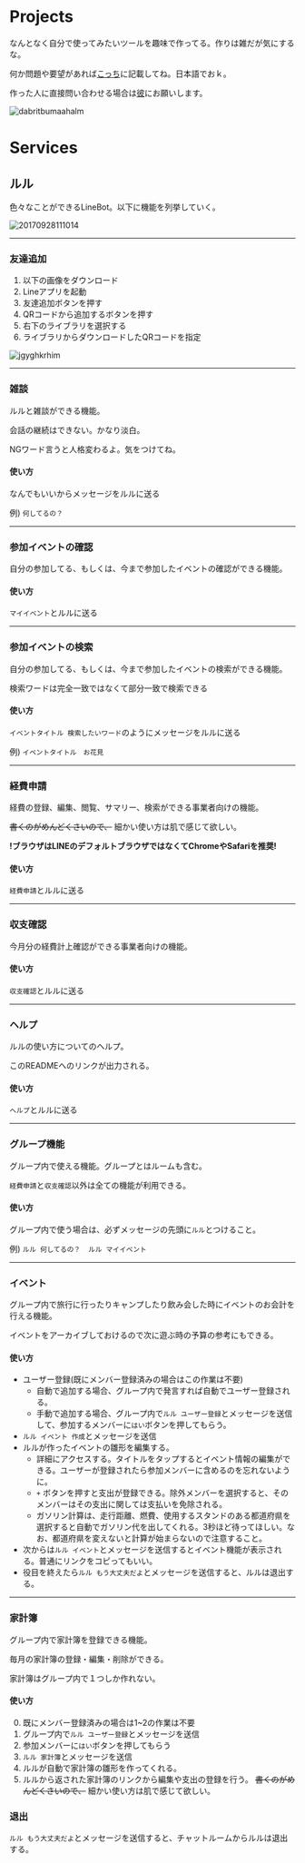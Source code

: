 # Projects
なんとなく自分で使ってみたいツールを趣味で作ってる。作りは雑だが気にするな。

何か問題や要望があれば[こっち](https://github.com/belion-freee/pappen/issues)に記載してね。日本語でおｋ。

作った人に直接問い合わせる場合は[彼](mailto:belion.freee@gmail.com?subject=問い合わせ&body=以下に要件を記載してください。)にお願いします。

![dabritbumaahalm](https://user-images.githubusercontent.com/34331230/45134105-bc4a4580-b1d3-11e8-8c81-9f535de68397.jpg)


# Services

## ルル
色々なことができるLineBot。以下に機能を列挙していく。

![20170928111014](https://user-images.githubusercontent.com/34331230/45134407-5fe82580-b1d5-11e8-9833-3f7b212e13ce.jpg)

***

### 友達追加
1. 以下の画像をダウンロード
2. Lineアプリを起動
3. 友達追加ボタンを押す
4. QRコードから追加するボタンを押す
5. 右下のライブラリを選択する
6. ライブラリからダウンロードしたQRコードを指定

![jgyghkrhim](https://user-images.githubusercontent.com/34331230/45133814-3679ca80-b1d2-11e8-8766-d8d4b77ddf6d.png)

***

### 雑談
ルルと雑談ができる機能。

会話の継続はできない。かなり淡白。

NGワード言うと人格変わるよ。気をつけてね。

#### 使い方
なんでもいいからメッセージをルルに送る

例) `何してるの？`

***

### 参加イベントの確認
自分の参加してる、もしくは、今まで参加したイベントの確認ができる機能。

#### 使い方
`マイイベント`とルルに送る

***

### 参加イベントの検索
自分の参加してる、もしくは、今まで参加したイベントの検索ができる機能。

検索ワードは完全一致ではなくて部分一致で検索できる

#### 使い方
`イベントタイトル 検索したいワード`のようにメッセージをルルに送る

例) `イベントタイトル　お花見`

***

### 経費申請
経費の登録、編集、閲覧、サマリー、検索ができる事業者向けの機能。

~~書くのがめんどくさいので、~~ 細かい使い方は肌で感じて欲しい。

**!ブラウザはLINEのデフォルトブラウザではなくてChromeやSafariを推奨!**

#### 使い方
`経費申請`とルルに送る

***

### 収支確認
今月分の経費計上確認ができる事業者向けの機能。

#### 使い方
`収支確認`とルルに送る

***

### ヘルプ
ルルの使い方についてのヘルプ。

このREADMEへのリンクが出力される。

#### 使い方
`ヘルプ`とルルに送る

***

### グループ機能
グループ内で使える機能。グループとはルームも含む。

`経費申請`と`収支確認`以外は全ての機能が利用できる。

#### 使い方
グループ内で使う場合は、必ずメッセージの先頭に`ルル`とつけること。

例) `ルル 何してるの？`　`ルル マイイベント`

***

### イベント
グループ内で旅行に行ったりキャンプしたり飲み会した時にイベントのお会計を行える機能。

イベントをアーカイブしておけるので次に遊ぶ時の予算の参考にもできる。

#### 使い方
- ユーザー登録(既にメンバー登録済みの場合はこの作業は不要)
  - 自動で追加する場合、グループ内で発言すれば自動でユーザー登録される。
  - 手動で追加する場合、グループ内で`ルル ユーザー登録`とメッセージを送信して、参加するメンバーに`はい`ボタンを押してもらう。
- `ルル イベント 作成`とメッセージを送信
- ルルが作ったイベントの雛形を編集する。
  - 詳細にアクセスする。タイトルをタップするとイベント情報の編集ができる。ユーザーが登録されたら参加メンバーに含めるのを忘れないように。
  - `+` ボタンを押すと支出が登録できる。除外メンバーを選択すると、そのメンバーはその支出に関しては支払いを免除される。
  - ガソリン計算は、走行距離、燃費、使用するスタンドのある都道府県を選択すると自動でガソリン代を出してくれる。3秒ほど待ってほしい。なお、都道府県を変えないと計算が始まらないので注意すること。
- 次からは`ルル イベント`とメッセージを送信するとイベント機能が表示される。普通にリンクをコピってもいい。
- 役目を終えたら`ルル もう大丈夫だよ`とメッセージを送信すると、ルルは退出する。

***

### 家計簿
グループ内で家計簿を登録できる機能。

毎月の家計簿の登録・編集・削除ができる。

家計簿はグループ内で１つしか作れない。

#### 使い方
0. 既にメンバー登録済みの場合は1~2の作業は不要
1. グループ内で`ルル ユーザー登録`とメッセージを送信
2. 参加メンバーに`はい`ボタンを押してもらう
3. `ルル 家計簿`とメッセージを送信
4. ルルが自動で家計簿の雛形を作ってくれる。
5. ルルから返された家計簿のリンクから編集や支出の登録を行う。 ~~書くのがめんどくさいので、~~ 細かい使い方は肌で感じて欲しい。

### 退出
`ルル もう大丈夫だよ`とメッセージを送信すると、チャットルームからルルは退出する。
